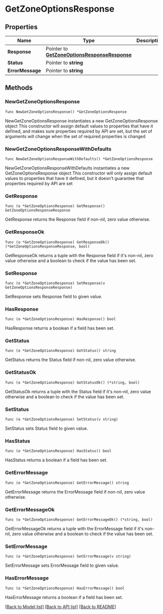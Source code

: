 # GetZoneOptionsResponse

## Properties

Name | Type | Description | Notes
------------ | ------------- | ------------- | -------------
**Response** | Pointer to [**GetZoneOptionsResponseResponse**](GetZoneOptionsResponseResponse.md) |  | [optional] 
**Status** | Pointer to **string** |  | [optional] 
**ErrorMessage** | Pointer to **string** |  | [optional] 

## Methods

### NewGetZoneOptionsResponse

`func NewGetZoneOptionsResponse() *GetZoneOptionsResponse`

NewGetZoneOptionsResponse instantiates a new GetZoneOptionsResponse object
This constructor will assign default values to properties that have it defined,
and makes sure properties required by API are set, but the set of arguments
will change when the set of required properties is changed

### NewGetZoneOptionsResponseWithDefaults

`func NewGetZoneOptionsResponseWithDefaults() *GetZoneOptionsResponse`

NewGetZoneOptionsResponseWithDefaults instantiates a new GetZoneOptionsResponse object
This constructor will only assign default values to properties that have it defined,
but it doesn't guarantee that properties required by API are set

### GetResponse

`func (o *GetZoneOptionsResponse) GetResponse() GetZoneOptionsResponseResponse`

GetResponse returns the Response field if non-nil, zero value otherwise.

### GetResponseOk

`func (o *GetZoneOptionsResponse) GetResponseOk() (*GetZoneOptionsResponseResponse, bool)`

GetResponseOk returns a tuple with the Response field if it's non-nil, zero value otherwise
and a boolean to check if the value has been set.

### SetResponse

`func (o *GetZoneOptionsResponse) SetResponse(v GetZoneOptionsResponseResponse)`

SetResponse sets Response field to given value.

### HasResponse

`func (o *GetZoneOptionsResponse) HasResponse() bool`

HasResponse returns a boolean if a field has been set.

### GetStatus

`func (o *GetZoneOptionsResponse) GetStatus() string`

GetStatus returns the Status field if non-nil, zero value otherwise.

### GetStatusOk

`func (o *GetZoneOptionsResponse) GetStatusOk() (*string, bool)`

GetStatusOk returns a tuple with the Status field if it's non-nil, zero value otherwise
and a boolean to check if the value has been set.

### SetStatus

`func (o *GetZoneOptionsResponse) SetStatus(v string)`

SetStatus sets Status field to given value.

### HasStatus

`func (o *GetZoneOptionsResponse) HasStatus() bool`

HasStatus returns a boolean if a field has been set.

### GetErrorMessage

`func (o *GetZoneOptionsResponse) GetErrorMessage() string`

GetErrorMessage returns the ErrorMessage field if non-nil, zero value otherwise.

### GetErrorMessageOk

`func (o *GetZoneOptionsResponse) GetErrorMessageOk() (*string, bool)`

GetErrorMessageOk returns a tuple with the ErrorMessage field if it's non-nil, zero value otherwise
and a boolean to check if the value has been set.

### SetErrorMessage

`func (o *GetZoneOptionsResponse) SetErrorMessage(v string)`

SetErrorMessage sets ErrorMessage field to given value.

### HasErrorMessage

`func (o *GetZoneOptionsResponse) HasErrorMessage() bool`

HasErrorMessage returns a boolean if a field has been set.


[[Back to Model list]](../README.md#documentation-for-models) [[Back to API list]](../README.md#documentation-for-api-endpoints) [[Back to README]](../README.md)


